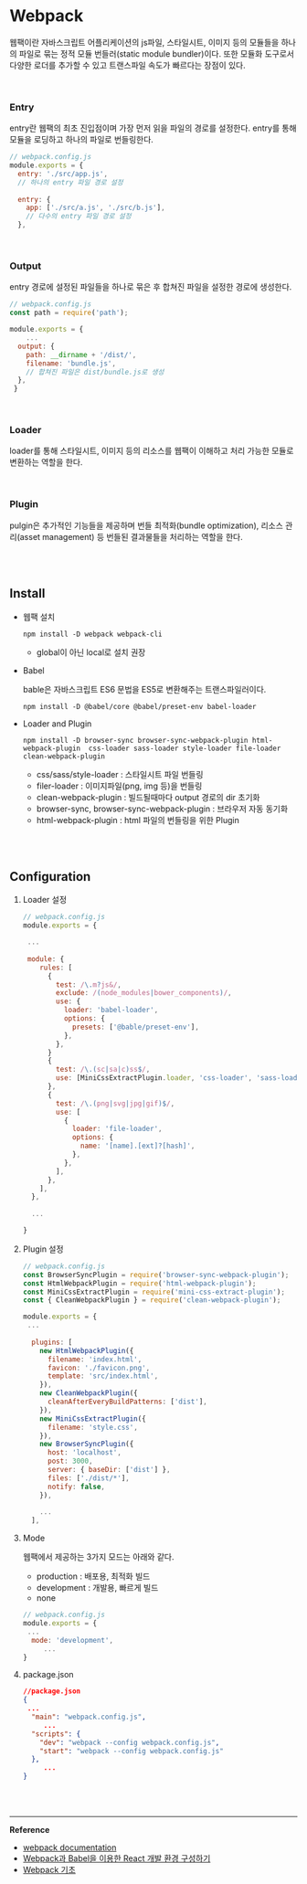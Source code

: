 # Webpack

웹팩이란 자바스크립트 어플리케이션의 js파일, 스타일시트, 이미지 등의 모듈들을 하나의 파일로 묶는 정적 모듈 번들러(static module bundler)이다. 또한 모듈화 도구로서 다양한 로더를 추가할 수 있고 트랜스파일 속도가 빠르다는 장점이 있다.

<br>

### Entry

entry란 웹팩의 최초 진입점이며 가장 먼저 읽을 파일의 경로를 설정한다. entry를 통해 모듈을 로딩하고 하나의 파일로 번들링한다.

```javascript
// webpack.config.js
module.exports = {
  entry: './src/app.js', 
  // 하나의 entry 파일 경로 설정
  
  entry: {
    app: ['./src/a.js', './src/b.js'],
	// 다수의 entry 파일 경로 설정    
  },
```

<br>

### Output

entry 경로에 설정된 파일들을 하나로 묶은 후 합쳐진 파일을 설정한 경로에 생성한다.

```javascript
// webpack.config.js
const path = require('path');

module.exports = {
	...
  output: {
    path: __dirname + '/dist/',
    filename: 'bundle.js',
    // 합쳐진 파일은 dist/bundle.js로 생성
  },
 }
```

<br>

### Loader

loader를 통해 스타일시트, 이미지 등의 리소스를 웹팩이 이해하고 처리 가능한 모듈로 변환하는 역할을 한다.

<br>

### Plugin

pulgin은 추가적인 기능들을 제공하며 번들 최적화(bundle optimization), 리소스 관리(asset management) 등 번들된 결과물들을 처리하는 역할을 한다.

<br>

<br>

## Install  

- 웹팩 설치

  ```
  npm install -D webpack webpack-cli
  ```

  - global이 아닌 local로 설치 권장

- Babel

  bable은 자바스크립트 ES6 문법을 ES5로 변환해주는 트랜스파일러이다.

  ```
  npm install -D @babel/core @babel/preset-env babel-loader 
  ```

- Loader and Plugin

  ```
  npm install -D browser-sync browser-sync-webpack-plugin html-webpack-plugin  css-loader sass-loader style-loader file-loader clean-webpack-plugin
  ```

  - css/sass/style-loader : 스타일시트 파일 번들링
  - filer-loader : 이미지파일(png, img 등)을 번들링
  - clean-webpack-plugin : 빌드될때마다 output 경로의 dir 초기화
  - browser-sync, browser-sync-webpack-plugin : 브라우저 자동 동기화
  - html-webpack-plugin : html 파일의 번들링을 위한 Plugin

<br>

<br>

## Configuration

1. Loader 설정

   ```javascript
   // webpack.config.js
   module.exports = {
   
   	...
   	
   	module: {
       rules: [
         {
           test: /\.m?js&/,
           exclude: /(node_modules|bower_components)/,
           use: {
             loader: 'babel-loader',
             options: {
               presets: ['@bable/preset-env'],
             },
           },
         }
         {
           test: /\.(sc|sa|c)ss$/,
           use: [MiniCssExtractPlugin.loader, 'css-loader', 'sass-loader'],
         },
         {
           test: /\.(png|svg|jpg|gif)$/,
           use: [
             {
               loader: 'file-loader',
               options: {
                 name: '[name].[ext]?[hash]',
               },
             },
           ],
         },
       ],
     },
     
     ...
   
   }
   ```

   

2. Plugin 설정

   ```javascript
   // webpack.config.js
   const BrowserSyncPlugin = require('browser-sync-webpack-plugin');
   const HtmlWebpackPlugin = require('html-webpack-plugin');
   const MiniCssExtractPlugin = require('mini-css-extract-plugin');
   const { CleanWebpackPlugin } = require('clean-webpack-plugin');
   
   module.exports = {
   	...
   	
     plugins: [
       new HtmlWebpackPlugin({
         filename: 'index.html',
         favicon: './favicon.png',
         template: 'src/index.html',
       }),
       new CleanWebpackPlugin({
         cleanAfterEveryBuildPatterns: ['dist'],
       }),
       new MiniCssExtractPlugin({
         filename: 'style.css',
       }),
       new BrowserSyncPlugin({
         host: 'localhost',
         post: 3000,
         server: { baseDir: ['dist'] },
         files: ['./dist/*'],
         notify: false,
       }),
       
       ...
     ],
   ```

3. Mode

   웹팩에서 제공하는 3가지 모드는 아래와 같다.

   - production : 배포용, 최적화 빌드 
   - development : 개발용, 빠르게 빌드
   - none 

   ```javascript
   // webpack.config.js
   module.exports = {
   	...
     mode: 'development',
     	...
   }
   ```

4. package.json

   ```json
   //package.json
   {
   	...
     "main": "webpack.config.js",
     	...
     "scripts": {
       "dev": "webpack --config webpack.config.js",
       "start": "webpack --config webpack.config.js"
     },
     	...
   }
   ```


<br>

<br>

------

**Reference**

- [webpack documentation](https://webpack.js.org/concepts/)
- [Webpack과 Babel을 이용한 React 개발 환경 구성하기](https://berkbach.com/%EC%9B%B9%ED%8C%A9-webpack-%EA%B3%BC-%EB%B0%94%EB%B2%A8-babel-%EC%9D%84-%EC%9D%B4%EC%9A%A9%ED%95%9C-react-%EA%B0%9C%EB%B0%9C-%ED%99%98%EA%B2%BD-%EA%B5%AC%EC%84%B1%ED%95%98%EA%B8%B0-fb87d0027766)
- [Webpack 기초](https://velog.io/@hih0327/Webpack-%EA%B8%B0%EC%B4%88)
